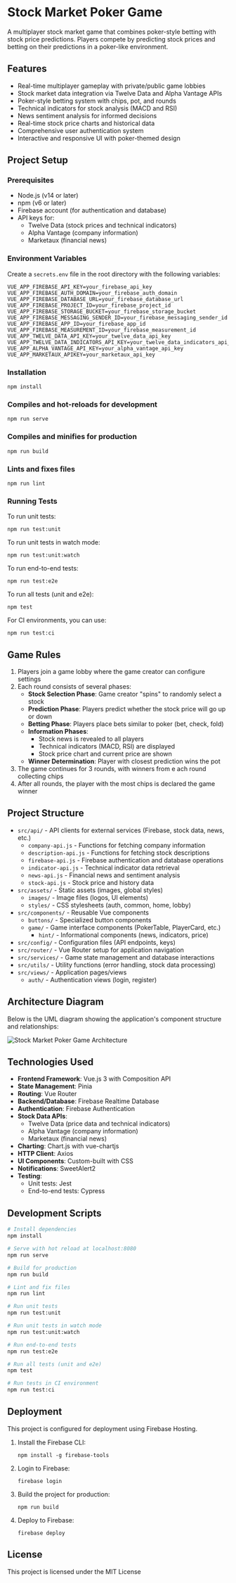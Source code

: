 # Stock Market Poker Game

A multiplayer stock market game that combines poker-style betting with stock price predictions. Players compete by predicting stock prices and betting on their predictions in a poker-like environment.

## Features

- Real-time multiplayer gameplay with private/public game lobbies
- Stock market data integration via Twelve Data and Alpha Vantage APIs
- Poker-style betting system with chips, pot, and rounds
- Technical indicators for stock analysis (MACD and RSI)
- News sentiment analysis for informed decisions
- Real-time stock price charts and historical data
- Comprehensive user authentication system
- Interactive and responsive UI with poker-themed design

## Project Setup

### Prerequisites

- Node.js (v14 or later)
- npm (v6 or later)
- Firebase account (for authentication and database)
- API keys for:
  - Twelve Data (stock prices and technical indicators)
  - Alpha Vantage (company information)
  - Marketaux (financial news)

### Environment Variables

Create a `secrets.env` file in the root directory with the following variables:

```
VUE_APP_FIREBASE_API_KEY=your_firebase_api_key
VUE_APP_FIREBASE_AUTH_DOMAIN=your_firebase_auth_domain
VUE_APP_FIREBASE_DATABASE_URL=your_firebase_database_url
VUE_APP_FIREBASE_PROJECT_ID=your_firebase_project_id
VUE_APP_FIREBASE_STORAGE_BUCKET=your_firebase_storage_bucket
VUE_APP_FIREBASE_MESSAGING_SENDER_ID=your_firebase_messaging_sender_id
VUE_APP_FIREBASE_APP_ID=your_firebase_app_id
VUE_APP_FIREBASE_MEASUREMENT_ID=your_firebase_measurement_id
VUE_APP_TWELVE_DATA_API_KEY=your_twelve_data_api_key
VUE_APP_TWELVE_DATA_INDICATORS_API_KEY=your_twelve_data_indicators_api_key
VUE_APP_ALPHA_VANTAGE_API_KEY=your_alpha_vantage_api_key
VUE_APP_MARKETAUX_APIKEY=your_marketaux_api_key
```

### Installation

```
npm install
```

### Compiles and hot-reloads for development

```
npm run serve
```

### Compiles and minifies for production

```
npm run build
```

### Lints and fixes files

```
npm run lint
```

### Running Tests

To run unit tests:
```
npm run test:unit
```

To run unit tests in watch mode:
```
npm run test:unit:watch
```

To run end-to-end tests:
```
npm run test:e2e
```

To run all tests (unit and e2e):
```
npm test
```

For CI environments, you can use:
```
npm run test:ci 
```

## Game Rules

1. Players join a game lobby where the game creator can configure settings
2. Each round consists of several phases:
   - **Stock Selection Phase**: Game creator "spins" to randomly select a stock
   - **Prediction Phase**: Players predict whether the stock price will go up or down
   - **Betting Phase**: Players place bets similar to poker (bet, check, fold)
   - **Information Phases**: 
     - Stock news is revealed to all players
     - Technical indicators (MACD, RSI) are displayed
     - Stock price chart and current price are shown
   - **Winner Determination**: Player with closest prediction wins the pot
3. The game continues for 3 rounds, with winners from e ach round collecting chips
4. After all rounds, the player with the most chips is declared the game winner

## Project Structure

- `src/api/` - API clients for external services (Firebase, stock data, news, etc.)
  - `company-api.js` - Functions for fetching company information
  - `description-api.js` - Functions for fetching stock descriptions
  - `firebase-api.js` - Firebase authentication and database operations
  - `indicator-api.js` - Technical indicator data retrieval
  - `news-api.js` - Financial news and sentiment analysis
  - `stock-api.js` - Stock price and history data
- `src/assets/` - Static assets (images, global styles)
  - `images/` - Image files (logos, UI elements)
  - `styles/` - CSS stylesheets (auth, common, home, lobby)
- `src/components/` - Reusable Vue components
  - `buttons/` - Specialized button components
  - `game/` - Game interface components (PokerTable, PlayerCard, etc.)
    - `hint/` - Informational components (news, indicators, price)
- `src/config/` - Configuration files (API endpoints, keys)
- `src/router/` - Vue Router setup for application navigation
- `src/services/` - Game state management and database interactions
- `src/utils/` - Utility functions (error handling, stock data processing)
- `src/views/` - Application pages/views
  - `auth/` - Authentication views (login, register)

## Architecture Diagram

Below is the UML diagram showing the application's component structure and relationships:

![Stock Market Poker Game Architecture](./src/assets/images/uml.svg)

## Technologies Used

- **Frontend Framework**: Vue.js 3 with Composition API
- **State Management**: Pinia
- **Routing**: Vue Router
- **Backend/Database**: Firebase Realtime Database
- **Authentication**: Firebase Authentication
- **Stock Data APIs**:
  - Twelve Data (price data and technical indicators)
  - Alpha Vantage (company information)
  - Marketaux (financial news)
- **Charting**: Chart.js with vue-chartjs
- **HTTP Client**: Axios
- **UI Components**: Custom-built with CSS
- **Notifications**: SweetAlert2
- **Testing**: 
  - Unit tests: Jest
  - End-to-end tests: Cypress

## Development Scripts

```bash
# Install dependencies
npm install

# Serve with hot reload at localhost:8080
npm run serve

# Build for production
npm run build

# Lint and fix files
npm run lint

# Run unit tests
npm run test:unit

# Run unit tests in watch mode
npm run test:unit:watch

# Run end-to-end tests
npm run test:e2e

# Run all tests (unit and e2e)
npm test

# Run tests in CI environment
npm run test:ci
```

## Deployment

This project is configured for deployment using Firebase Hosting.

1. Install the Firebase CLI:
   ```
   npm install -g firebase-tools
   ```

2. Login to Firebase:
   ```
   firebase login
   ```

3. Build the project for production:
   ```
   npm run build
   ```

4. Deploy to Firebase:
   ```
   firebase deploy
   ```

## License

This project is licensed under the MIT License

